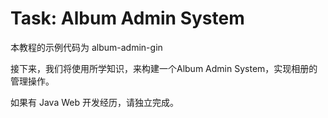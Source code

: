 # Task: Album Admin System

本教程的示例代码为 album-admin-gin

接下来，我们将使用所学知识，来构建一个Album Admin System，实现相册的管理操作。

如果有 Java Web 开发经历，请独立完成。
